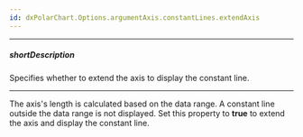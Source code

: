 ```yaml
---
id: dxPolarChart.Options.argumentAxis.constantLines.extendAxis
---
```

---
##### shortDescription
Specifies whether to extend the axis to display the constant line.

---
The axis's length is calculated based on the data range. A constant line outside the data range is not displayed. Set this property to **true** to extend the axis and display the constant line.